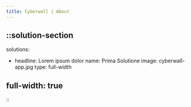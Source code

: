 ```yaml
---
title: Cyberwall | About
---
```


::solution-section
---
solutions:
- headline: Lorem ipsum dolor
  name: Prima Solutione
  image: cyberwall-app.jpg
  type: full-width

full-width: true
---
::